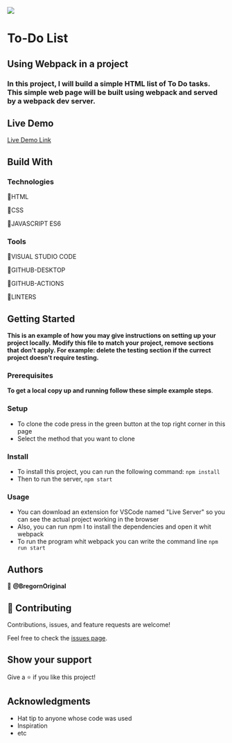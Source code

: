 ![](https://img.shields.io/badge/Microverse-blueviolet)

# To-Do List

## Using Webpack in a project
 
### In this project, I will build a simple HTML list of To Do tasks. This simple web page will be built using webpack and served by a webpack dev server.

## Live Demo

[Live Demo Link](https://bregornoriginal.github.io/to-do-list-whit-webpack/dist)

## Build With

### Technologies

🔷HTML

🔷CSS

🔷JAVASCRIPT ES6

### Tools

💠VISUAL STUDIO CODE

💠GITHUB-DESKTOP

💠GITHUB-ACTIONS

💠LINTERS

## Getting Started

**This is an example of how you may give instructions on setting up your project locally.**
**Modify this file to match your project, remove sections that don't apply. For example: delete the testing section if the currect project doesn't require testing.**

### Prerequisites

**To get a local copy up and running follow these simple example steps**.

### Setup

- To clone the code press in the green button at the top right corner in this page
- Select the method that you want to clone

### Install

- To install this project, you can run the following command: `npm install`
- Then to run the server, `npm start`

### Usage

- You can download an extension for VSCode named "Live Server" so you can see the actual project working in the browser
- Also, you can run npm I to install the dependencies and open it whit webpack
- To run the program whit webpack you can write the command line `npm run start`

## Authors

👤 **@BregornOriginal**

## 🤝 Contributing

Contributions, issues, and feature requests are welcome!

Feel free to check the [issues page](https://github.com/BregornOriginal/review-to-do-list/issues).

## Show your support

Give a ⭐️ if you like this project!

## Acknowledgments

- Hat tip to anyone whose code was used
- Inspiration
- etc
